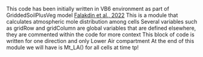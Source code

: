 This code has been initially written in VB6 environment as part of GriddedSoilPlusVeg model [Falakdin et al., 2022]
This is a module that calculates atmospheric mole distribution among cells
Several variables such as gridRow and gridColumn are global variables that are defined elsewhere, they are commented within the code for more context
This block of code is written for one direction and only Lower Air compartment
At the end of this module we will have is Mt_LA() for all cells at time tp!

[Falakdin et al., 2022]: https://pubmed.ncbi.nlm.nih.gov/35839893/
